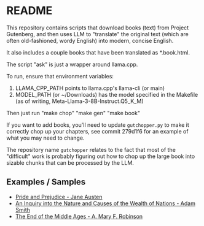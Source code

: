 # README

This repository contains scripts that download books (text) from Project
Gutenberg, and then uses LLM to "translate" the original text (which are often
old-fashioned, wordy English) into modern, concise English.

It also includes a couple books that have been translated as *.book.html.

The script "ask" is just a wrapper around llama.cpp.

To run, ensure that environment variables:

1. LLAMA_CPP_PATH points to llama.cpp's llama-cli (or main)
2. MODEL_PATH (or ~/Downloads) has the model specified in the Makefile (as of writing, Meta-Llama-3-8B-Instruct.Q5_K_M)

Then just run "make chop" "make gen" "make book"

If you want to add books, you'll need to update `gutchopper.py` to make it
correctly chop up your chapters, see commit 279d1f6 for an example of what you
may need to change.

The repository name `gutchopper` relates to the fact that most of the "difficult"
work is probably figuring out how to chop up the large book into sizable chunks
that can be processed by the LLM.

## Examples / Samples

- [Pride and Prejudice - Jane Austen](https://hnfong.github.io/gutchopper/1342-0.txt.book.html)
- [An Inquiry into the Nature and Causes of the Wealth of Nations - Adam Smith](https://hnfong.github.io/gutchopper/3300-0.txt.book.html)
- [The End of the Middle Ages - A. Mary F. Robinson](https://hnfong.github.io/gutchopper/53475-0.txt.book.html)

